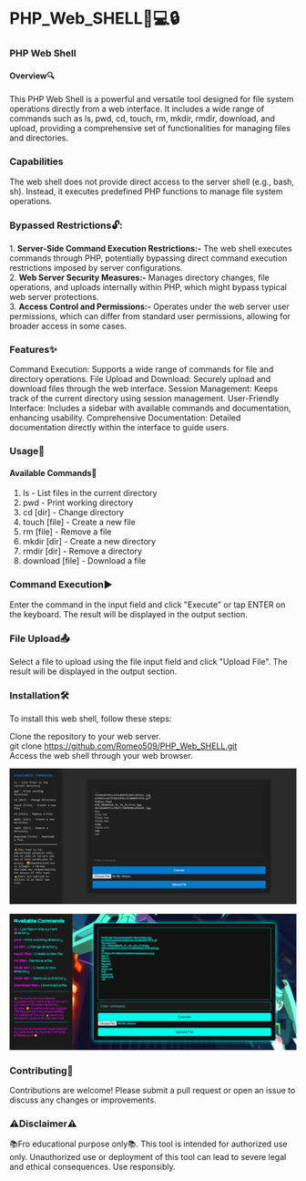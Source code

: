 # PHP_Web_SHELL🐘💻🔒

<h3>PHP Web Shell</h3>
<h4>Overview🔍</h4>

This PHP Web Shell is a powerful and versatile tool designed for file system operations directly from a web interface. It includes a wide range of commands such as ls, pwd, cd, touch, rm, mkdir, rmdir, download, and upload, providing a comprehensive set of functionalities for managing files and directories. <br>
<h3>Capabilities</h3>
The web shell does not provide direct access to the server shell (e.g., bash, sh). Instead, it executes predefined PHP functions to manage file system operations.

<h3>Bypassed Restrictions🔓:</h3>
1. <b>Server-Side Command Execution Restrictions:-</b> The web shell executes commands through PHP, potentially bypassing direct command execution restrictions imposed by server configurations. <br>
2. <b>Web Server Security Measures:-</b> Manages directory changes, file operations, and uploads internally within PHP, which might bypass typical web server protections. <br>
3. <b>Access Control and Permissions:-</b> Operates under the web server user permissions, which can differ from standard user permissions, allowing for broader access in some cases. <br>

<h3>Features✨</h3>
Command Execution: Supports a wide range of commands for file and directory operations.
File Upload and Download: Securely upload and download files through the web interface.
Session Management: Keeps track of the current directory using session management.
User-Friendly Interface: Includes a sidebar with available commands and documentation, enhancing usability.
Comprehensive Documentation: Detailed documentation directly within the interface to guide users.


<h3>Usage🔧</h3>
<h4>Available Commands📜</h4>

1. ls - List files in the current directory <br>
2. pwd - Print working directory <br>
3. cd [dir] - Change directory <br>
4. touch [file] - Create a new file <br>
5. rm [file] - Remove a file <br>
6. mkdir [dir] - Create a new directory <br>
7. rmdir [dir] - Remove a directory <br>
8. download [file] - Download a file <br>

<h3>Command Execution▶️</h3>
Enter the command in the input field and click "Execute" or tap ENTER on the keyboard. The result will be displayed in the output section.

<h3>File Upload📤</h3>
Select a file to upload using the file input field and click "Upload File". The result will be displayed in the output section.

<h3>Installation🛠️</h3>
To install this web shell, follow these steps:<br>

Clone the repository to your web server. <br>
git clone https://github.com/Romeo509/PHP_Web_SHELL.git <br>
Access the web shell through your web browser.

![Type1 Interface](type1.png)

![Type2 Interface](type2.png)



<h3>Contributing🤝</h3>
Contributions are welcome! Please submit a pull request or open an issue to discuss any changes or improvements.

<h3>⚠️Disclaimer⚠️</h3>
📚Fro educational purpose only📚.
This tool is intended for authorized use only. Unauthorized use or deployment of this tool can lead to severe legal and ethical consequences. Use responsibly.

